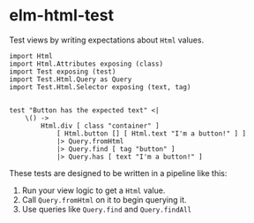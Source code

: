 # elm-html-test

Test views by writing expectations about `Html` values.

```
import Html
import Html.Attributes exposing (class)
import Test exposing (test)
import Test.Html.Query as Query
import Test.Html.Selector exposing (text, tag)


test "Button has the expected text" <|
    \() ->
        Html.div [ class "container" ]
            [ Html.button [] [ Html.text "I'm a button!" ] ]
            |> Query.fromHtml
            |> Query.find [ tag "button" ]
            |> Query.has [ text "I'm a button!" ]
```

These tests are designed to be written in a pipeline like this:

1. Run your view logic to get a `Html` value.
2. Call `Query.fromHtml` on it to begin querying it.
3. Use queries like `Query.find` and `Query.findAll`
